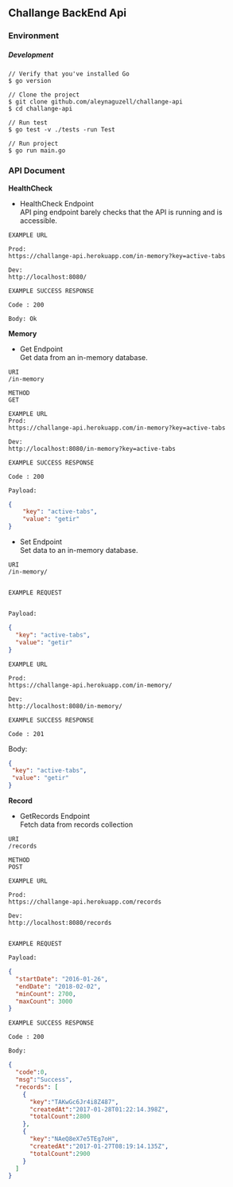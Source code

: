 ## Challange BackEnd Api

### Environment

##### Development
```
// Verify that you've installed Go
$ go version

// Clone the project
$ git clone github.com/aleynaguzell/challange-api
$ cd challange-api

// Run test
$ go test -v ./tests -run Test

// Run project
$ go run main.go
```
### API Document



**HealthCheck**

- HealthCheck Endpoint  
  API ping endpoint barely checks that the API is running and is accessible.

```
EXAMPLE URL

Prod:
https://challange-api.herokuapp.com/in-memory?key=active-tabs

Dev:
http://localhost:8080/
```
```
EXAMPLE SUCCESS RESPONSE

Code : 200

Body: Ok
```

**Memory**

- Get Endpoint  
  Get data from an in-memory database.

```
URI
/in-memory
```
```
METHOD
GET
```
```
EXAMPLE URL
Prod:
https://challange-api.herokuapp.com/in-memory?key=active-tabs

Dev:
http://localhost:8080/in-memory?key=active-tabs

```
```
EXAMPLE SUCCESS RESPONSE

Code : 200

Payload:
 ```
```json       
{
    "key": "active-tabs",
    "value": "getir"
}
```


- Set Endpoint  
  Set data to an in-memory database.

```
URI
/in-memory/


EXAMPLE REQUEST


Payload:
```
```json
{
  "key": "active-tabs",
  "value": "getir"
}
```
```
EXAMPLE URL

Prod:
https://challange-api.herokuapp.com/in-memory/

Dev:
http://localhost:8080/in-memory/
```
```
EXAMPLE SUCCESS RESPONSE

Code : 201
```

Body:
 ```json       
{
  "key": "active-tabs",
  "value": "getir"
}
```


**Record**

- GetRecords Endpoint  
  Fetch data from records collection
```
URI
/records

METHOD
POST

EXAMPLE URL

Prod:
https://challange-api.herokuapp.com/records

Dev:
http://localhost:8080/records


EXAMPLE REQUEST 

Payload:
```
```json
{
  "startDate": "2016-01-26",
  "endDate": "2018-02-02",
  "minCount": 2700,
  "maxCount": 3000
}

```
```
EXAMPLE SUCCESS RESPONSE

Code : 200

Body:
```
```json
{
  "code":0,
  "msg":"Success",
  "records": [
    {
      "key":"TAKwGc6Jr4i8Z487",
      "createdAt":"2017-01-28T01:22:14.398Z",
      "totalCount":2800
    },
    {
      "key":"NAeQ8eX7e5TEg7oH",
      "createdAt":"2017-01-27T08:19:14.135Z",
      "totalCount":2900
    }
  ]
}
```


